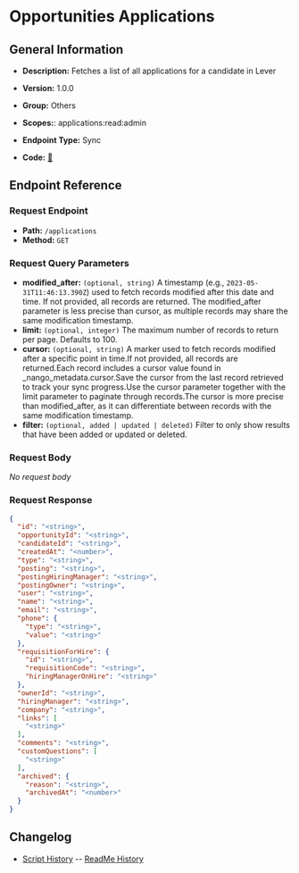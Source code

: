 # Opportunities Applications

## General Information

- **Description:** Fetches a list of all applications for a candidate in Lever

- **Version:** 1.0.0
- **Group:** Others
- **Scopes:**: applications:read:admin
- **Endpoint Type:** Sync
- **Code:** [🔗](https://github.com/NangoHQ/integration-templates/tree/main/integrations/lever-sandbox/syncs/opportunities-applications.ts)

## Endpoint Reference

### Request Endpoint

- **Path:** `/applications`
- **Method:** `GET`

### Request Query Parameters

- **modified_after:** `(optional, string)` A timestamp (e.g., `2023-05-31T11:46:13.390Z`) used to fetch records modified after this date and time. If not provided, all records are returned. The modified_after parameter is less precise than cursor, as multiple records may share the same modification timestamp.
- **limit:** `(optional, integer)` The maximum number of records to return per page. Defaults to 100.
- **cursor:** `(optional, string)` A marker used to fetch records modified after a specific point in time.If not provided, all records are returned.Each record includes a cursor value found in _nango_metadata.cursor.Save the cursor from the last record retrieved to track your sync progress.Use the cursor parameter together with the limit parameter to paginate through records.The cursor is more precise than modified_after, as it can differentiate between records with the same modification timestamp.
- **filter:** `(optional, added | updated | deleted)` Filter to only show results that have been added or updated or deleted.

### Request Body

_No request body_

### Request Response

```json
{
  "id": "<string>",
  "opportunityId": "<string>",
  "candidateId": "<string>",
  "createdAt": "<number>",
  "type": "<string>",
  "posting": "<string>",
  "postingHiringManager": "<string>",
  "postingOwner": "<string>",
  "user": "<string>",
  "name": "<string>",
  "email": "<string>",
  "phone": {
    "type": "<string>",
    "value": "<string>"
  },
  "requisitionForHire": {
    "id": "<string>",
    "requisitionCode": "<string>",
    "hiringManagerOnHire": "<string>"
  },
  "ownerId": "<string>",
  "hiringManager": "<string>",
  "company": "<string>",
  "links": [
    "<string>"
  ],
  "comments": "<string>",
  "customQuestions": [
    "<string>"
  ],
  "archived": {
    "reason": "<string>",
    "archivedAt": "<number>"
  }
}
```

## Changelog

- [Script History](https://github.com/NangoHQ/integration-templates/commits/main/integrations/lever-sandbox/syncs/opportunities-applications.ts)
-- [ReadMe History](https://github.com/NangoHQ/integration-templates/commits/main/integrations/lever-sandbox/syncs/opportunities-applications.md)
